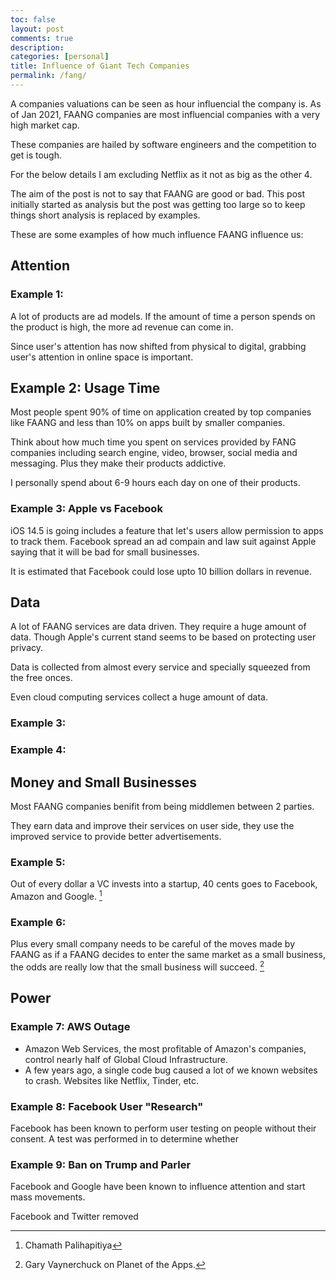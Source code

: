 ```yaml
---
toc: false
layout: post
comments: true
description: 
categories: [personal]
title: Influence of Giant Tech Companies
permalink: /fang/
---
```


A companies valuations can be seen as hour influencial the company is. As of Jan 2021, FAANG companies are most influencial companies with a very high market cap.

These companies are hailed by software engineers and the competition to get is tough.

For the below details I am excluding Netflix as it not as big as the other 4.

The aim of the post is not to say that FAANG are good or bad. This post initially started as analysis but the post was getting too large so to keep things short analysis is replaced by  examples.

These are some examples of how much influence FAANG influence us:

## Attention

### Example 1: 

A lot of products are ad models. If the amount of time a person spends on the product is high, the more ad revenue can come in.

Since user's attention has now shifted from physical to digital, grabbing user's attention in online space is important.

## Example 2: Usage Time
Most people spent 90% of time on application created by top companies like FAANG and less than 10% on apps built by smaller companies.

Think about how much time you spent on services provided by FANG companies including search engine, video, browser, social media and messaging. Plus they make their products addictive.

I personally spend about 6-9 hours each day on one of their products.

### Example 3: Apple vs Facebook
iOS 14.5 is going includes a feature that let's users allow permission to apps to track them. Facebook spread an ad compain and law suit against Apple saying that it will be bad for small businesses.

It is estimated that Facebook could lose upto 10 billion dollars in revenue.

## Data

A lot of FAANG services are data driven. They require a huge amount of data. Though Apple's current stand seems to be based on protecting user privacy.

Data is collected from almost every service and specially squeezed from the free onces.

Even cloud computing services collect a huge amount of data.

### Example 3: 

### Example 4:

## Money and Small Businesses

Most FAANG companies benifit from being middlemen between 2 parties.

They earn data and improve their services on user side, they use the improved service to provide better advertisements.

### Example 5: 
Out of every dollar a VC invests into a startup, 40 cents goes to Facebook, Amazon and Google. [^1]

### Example 6:
Plus every small company needs to be careful of the moves made by FAANG as if a FAANG decides to enter the same market as a small business, the odds are really low that the small business will succeed. [^2]

## Power

### Example 7: AWS Outage
- Amazon Web Services, the most profitable of Amazon's companies, control nearly half of Global Cloud Infrastructure.
- A few years ago, a single code bug caused a lot of we known websites to crash. Websites like Netflix, Tinder, etc.

### Example 8: Facebook User "Research"

Facebook has been known to perform user testing on people without their consent. A test was performed in to determine whether 

### Example 9: Ban on Trump and Parler
Facebook and Google have been known to influence attention and start mass movements.

Facebook and Twitter removed

[^1]: Chamath Palihapitiya
[^2]: Gary Vaynerchuck on Planet of the Apps.